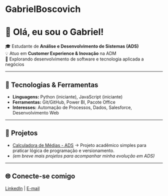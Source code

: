 # GabrielBoscovich
# 👋 Olá, eu sou o Gabriel!

🎓 Estudante de **Análise e Desenvolvimento de Sistemas (ADS)**  
💡 Atuo em **Customer Experience & Inovação** na ADM  
🚀 Explorando desenvolvimento de software e tecnologia aplicada a negócios  

---

## 🔧 Tecnologias & Ferramentas
- **Linguagens:** Python (iniciante), JavaScript (iniciante)  
- **Ferramentas:** Git/GitHub, Power BI, Pacote Office  
- **Interesses:** Automação de Processos, Dados, Salesforce, Desenvolvimento Web  

---

## 📌 Projetos
- [Calculadora de Médias - ADS](link-do-repo) → Projeto acadêmico simples para praticar lógica de programação e versionamento.  
- *(em breve mais projetos para acompanhar minha evolução em ADS)*  

---

## 🌐 Conecte-se comigo
[LinkedIn](https://www.linkedin.com/in/seu-link) | [E-mail](mailto:seu-email)
